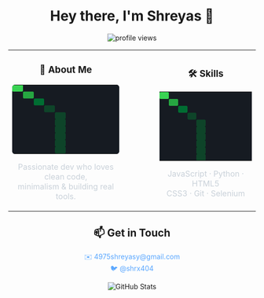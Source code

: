 <h1 align="center">Hey there, I'm Shreyas 👋</h1>
<p align="center">
  <img src="https://komarev.com/ghpvc/?username=shrx404&label=Profile%20Views&color=0969da&style=flat" alt="profile views"/>
</p>

<table align="center" cellspacing="0" cellpadding="0">
  <tr>
    <td align="center">
      <h3>👤 About Me</h3>
      <table cellspacing="4" cellpadding="0" style="background:#0d1117; border-radius:6px;">
        <tr>
          <td width=6 height=14 bgcolor="#39d353" style="border-radius:2px;"></td>
          <td width=6 height=14 bgcolor="#161b22"></td>
          <td width=6 height=14 bgcolor="#161b22"></td>
          <td width=6 height=14 bgcolor="#161b22"></td>
          <td width=6 height=14 bgcolor="#161b22"></td>
          <td width=6 height=14 bgcolor="#161b22"></td>
          <td width=6 height=14 bgcolor="#161b22"></td>
          <td width=6 height=14 bgcolor="#161b22"></td>
          <td width=6 height=14 bgcolor="#161b22"></td>
          <td width=6 height=14 bgcolor="#161b22"></td>
        </tr>
        <tr>
          <td width=6 height=14 bgcolor="#161b22"></td>
          <td width=6 height=14 bgcolor="#26a641" style="border-radius:2px;"></td>
          <td width=6 height=14 bgcolor="#161b22"></td>
          <td width=6 height=14 bgcolor="#161b22"></td>
          <td width=6 height=14 bgcolor="#161b22"></td>
          <td width=6 height=14 bgcolor="#161b22"></td>
          <td width=6 height=14 bgcolor="#161b22"></td>
          <td width=6 height=14 bgcolor="#161b22"></td>
          <td width=6 height=14 bgcolor="#161b22"></td>
          <td width=6 height=14 bgcolor="#161b22"></td>
        </tr>
        <tr>
          <td width=6 height=14 bgcolor="#161b22"></td>
          <td width=6 height=14 bgcolor="#161b22"></td>
          <td width=6 height=14 bgcolor="#006d32" style="border-radius:2px;"></td>
          <td width=6 height=14 bgcolor="#161b22"></td>
          <td width=6 height=14 bgcolor="#161b22"></td>
          <td width=6 height=14 bgcolor="#161b22"></td>
          <td width=6 height=14 bgcolor="#161b22"></td>
          <td width=6 height=14 bgcolor="#161b22"></td>
          <td width=6 height=14 bgcolor="#161b22"></td>
          <td width=6 height=14 bgcolor="#161b22"></td>
        </tr>
        <tr>
          <td width=6 height=14 bgcolor="#161b22"></td>
          <td width=6 height=14 bgcolor="#161b22"></td>
          <td width=6 height=14 bgcolor="#161b22"></td>
          <td width=6 height=14 bgcolor="#0e4429" style="border-radius:2px;"></td>
          <td width=6 height=14 bgcolor="#161b22"></td>
          <td width=6 height=14 bgcolor="#161b22"></td>
          <td width=6 height=14 bgcolor="#161b22"></td>
          <td width=6 height=14 bgcolor="#161b22"></td>
          <td width=6 height=14 bgcolor="#161b22"></td>
          <td width=6 height=14 bgcolor="#161b22"></td>
        </tr>
        <tr>
          <td width=6 height=14 bgcolor="#161b22"></td>
          <td width=6 height=14 bgcolor="#161b22"></td>
          <td width=6 height=14 bgcolor="#161b22"></td>
          <td width=6 height=14 bgcolor="#161b22"></td>
          <td width=6 height=14 bgcolor="#0e4429" style="border-radius:2px;"></td>
          <td width=6 height=14 bgcolor="#161b22"></td>
          <td width=6 height=14 bgcolor="#161b22"></td>
          <td width=6 height=14 bgcolor="#161b22"></td>
          <td width=6 height=14 bgcolor="#161b22"></td>
          <td width=6 height=14 bgcolor="#161b22"></td>
        </tr>
        <tr>
          <td width=6 height=14 bgcolor="#161b22"></td>
          <td width=6 height=14 bgcolor="#161b22"></td>
          <td width=6 height=14 bgcolor="#161b22"></td>
          <td width=6 height=14 bgcolor="#161b22"></td>
          <td width=6 height=14 bgcolor="#0e4429" style="border-radius:2px;"></td>
          <td width=6 height=14 bgcolor="#161b22"></td>
          <td width=6 height=14 bgcolor="#161b22"></td>
          <td width=6 height=14 bgcolor="#161b22"></td>
          <td width=6 height=14 bgcolor="#161b22"></td>
          <td width=6 height=14 bgcolor="#161b22"></td>
        </tr>
        <tr>
          <td width=6 height=14 bgcolor="#161b22"></td>
          <td width=6 height=14 bgcolor="#161b22"></td>
          <td width=6 height=14 bgcolor="#161b22"></td>
          <td width=6 height=14 bgcolor="#161b22"></td>
          <td width=6 height=14 bgcolor="#0e4429" style="border-radius:2px;"></td>
          <td width=6 height=14 bgcolor="#161b22"></td>
          <td width=6 height=14 bgcolor="#161b22"></td>
          <td width=6 height=14 bgcolor="#161b22"></td>
          <td width=6 height=14 bgcolor="#161b22"></td>
          <td width=6 height=14 bgcolor="#161b22"></td>
        </tr>
        <tr>
          <td width=6 height=14 bgcolor="#161b22"></td>
          <td width=6 height=14 bgcolor="#161b22"></td>
          <td width=6 height=14 bgcolor="#161b22"></td>
          <td width=6 height=14 bgcolor="#161b22"></td>
          <td width=6 height=14 bgcolor="#0e4429" style="border-radius:2px;"></td>
          <td width=6 height=14 bgcolor="#161b22"></td>
          <td width=6 height=14 bgcolor="#161b22"></td>
          <td width=6 height=14 bgcolor="#161b22"></td>
          <td width=6 height=14 bgcolor="#161b22"></td>
          <td width=6 height=14 bgcolor="#161b22"></td>
        </tr>
        <tr>
          <td width=6 height=14 bgcolor="#161b22"></td>
          <td width=6 height=14 bgcolor="#161b22"></td>
          <td width=6 height=14 bgcolor="#161b22"></td>
          <td width=6 height=14 bgcolor="#161b22"></td>
          <td width=6 height=14 bgcolor="#0e4429" style="border-radius:2px;"></td>
          <td width=6 height=14 bgcolor="#161b22"></td>
          <td width=6 height=14 bgcolor="#161b22"></td>
          <td width=6 height=14 bgcolor="#161b22"></td>
          <td width=6 height=14 bgcolor="#161b22"></td>
          <td width=6 height=14 bgcolor="#161b22"></td>
        </tr>
        <tr>
          <td width=6 height=14 bgcolor="#161b22"></td>
          <td width=6 height=14 bgcolor="#161b22"></td>
          <td width=6 height=14 bgcolor="#161b22"></td>
          <td width=6 height=14 bgcolor="#161b22"></td>
          <td width=6 height=14 bgcolor="#0e4429" style="border-radius:2px;"></td>
          <td width=6 height=14 bgcolor="#161b22"></td>
          <td width=6 height=14 bgcolor="#161b22"></td>
          <td width=6 height=14 bgcolor="#161b22"></td>
          <td width=6 height=14 bgcolor="#161b22"></td>
          <td width=6 height=14 bgcolor="#161b22"></td>
        </tr>
      </table>
      <p align="center" style="color:#c9d1d9; margin-top:8px;">
        Passionate dev who loves clean code,<br>
        minimalism & building real tools.
      </p>
    </td>
    <td width="50"></td>
    <td align="center">
      <h3>🛠 Skills</h3>
      <table cellspacing="4" cellpadding="0" border="0" style="background:#0d1117;">
        <tr>
          <td width=6 height=14 bgcolor="#39d353" style="border-radius:2px;"></td>
          <td width=6 height=14 bgcolor="#161b22"></td>
          <td width=6 height=14 bgcolor="#161b22"></td>
          <td width=6 height=14 bgcolor="#161b22"></td>
          <td width=6 height=14 bgcolor="#161b22"></td>
          <td width=6 height=14 bgcolor="#161b22"></td>
          <td width=6 height=14 bgcolor="#161b22"></td>
          <td width=6 height=14 bgcolor="#161b22"></td>
          <td width=6 height=14 bgcolor="#161b22"></td>
          <td width=6 height=14 bgcolor="#161b22"></td>
        </tr>
        <tr>
          <td width=6 height=14 bgcolor="#161b22"></td>
          <td width=6 height=14 bgcolor="#26a641" style="border-radius:2px;"></td>
          <td width=6 height=14 bgcolor="#161b22"></td>
          <td width=6 height=14 bgcolor="#161b22"></td>
          <td width=6 height=14 bgcolor="#161b22"></td>
          <td width=6 height=14 bgcolor="#161b22"></td>
          <td width=6 height=14 bgcolor="#161b22"></td>
          <td width=6 height=14 bgcolor="#161b22"></td>
          <td width=6 height=14 bgcolor="#161b22"></td>
          <td width=6 height=14 bgcolor="#161b22"></td>
        </tr>
        <tr>
          <td width=6 height=14 bgcolor="#161b22"></td>
          <td width=6 height=14 bgcolor="#161b22"></td>
          <td width=6 height=14 bgcolor="#006d32" style="border-radius:2px;"></td>
          <td width=6 height=14 bgcolor="#161b22"></td>
          <td width=6 height=14 bgcolor="#161b22"></td>
          <td width=6 height=14 bgcolor="#161b22"></td>
          <td width=6 height=14 bgcolor="#161b22"></td>
          <td width=6 height=14 bgcolor="#161b22"></td>
          <td width=6 height=14 bgcolor="#161b22"></td>
          <td width=6 height=14 bgcolor="#161b22"></td>
        </tr>
        <tr>
          <td width=6 height=14 bgcolor="#161b22"></td>
          <td width=6 height=14 bgcolor="#161b22"></td>
          <td width=6 height=14 bgcolor="#161b22"></td>
          <td width=6 height=14 bgcolor="#0e4429" style="border-radius:2px;"></td>
          <td width=6 height=14 bgcolor="#161b22"></td>
          <td width=6 height=14 bgcolor="#161b22"></td>
          <td width=6 height=14 bgcolor="#161b22"></td>
          <td width=6 height=14 bgcolor="#161b22"></td>
          <td width=6 height=14 bgcolor="#161b22"></td>
          <td width=6 height=14 bgcolor="#161b22"></td>
        </tr>
        <tr>
          <td width=6 height=14 bgcolor="#161b22"></td>
          <td width=6 height=14 bgcolor="#161b22"></td>
          <td width=6 height=14 bgcolor="#161b22"></td>
          <td width=6 height=14 bgcolor="#161b22"></td>
          <td width=6 height=14 bgcolor="#0e4429" style="border-radius:2px;"></td>
          <td width=6 height=14 bgcolor="#161b22"></td>
          <td width=6 height=14 bgcolor="#161b22"></td>
          <td width=6 height=14 bgcolor="#161b22"></td>
          <td width=6 height=14 bgcolor="#161b22"></td>
          <td width=6 height=14 bgcolor="#161b22"></td>
        </tr>
        <tr>
          <td width=6 height=14 bgcolor="#161b22"></td>
          <td width=6 height=14 bgcolor="#161b22"></td>
          <td width=6 height=14 bgcolor="#161b22"></td>
          <td width=6 height=14 bgcolor="#161b22"></td>
          <td width=6 height=14 bgcolor="#0e4429" style="border-radius:2px;"></td>
          <td width=6 height=14 bgcolor="#161b22"></td>
          <td width=6 height=14 bgcolor="#161b22"></td>
          <td width=6 height=14 bgcolor="#161b22"></td>
          <td width=6 height=14 bgcolor="#161b22"></td>
          <td width=6 height=14 bgcolor="#161b22"></td>
        </tr>
        <tr>
          <td width=6 height=14 bgcolor="#161b22"></td>
          <td width=6 height=14 bgcolor="#161b22"></td>
          <td width=6 height=14 bgcolor="#161b22"></td>
          <td width=6 height=14 bgcolor="#161b22"></td>
          <td width=6 height=14 bgcolor="#0e4429" style="border-radius:2px;"></td>
          <td width=6 height=14 bgcolor="#161b22"></td>
          <td width=6 height=14 bgcolor="#161b22"></td>
          <td width=6 height=14 bgcolor="#161b22"></td>
          <td width=6 height=14 bgcolor="#161b22"></td>
          <td width=6 height=14 bgcolor="#161b22"></td>
        </tr>
        <tr>
          <td width=6 height=14 bgcolor="#161b22"></td>
          <td width=6 height=14 bgcolor="#161b22"></td>
          <td width=6 height=14 bgcolor="#161b22"></td>
          <td width=6 height=14 bgcolor="#161b22"></td>
          <td width=6 height=14 bgcolor="#0e4429" style="border-radius:2px;"></td>
          <td width=6 height=14 bgcolor="#161b22"></td>
          <td width=6 height=14 bgcolor="#161b22"></td>
          <td width=6 height=14 bgcolor="#161b22"></td>
          <td width=6 height=14 bgcolor="#161b22"></td>
          <td width=6 height=14 bgcolor="#161b22"></td>
        </tr>
        <tr>
          <td width=6 height=14 bgcolor="#161b22"></td>
          <td width=6 height=14 bgcolor="#161b22"></td>
          <td width=6 height=14 bgcolor="#161b22"></td>
          <td width=6 height=14 bgcolor="#161b22"></td>
          <td width=6 height=14 bgcolor="#0e4429" style="border-radius:2px;"></td>
          <td width=6 height=14 bgcolor="#161b22"></td>
          <td width=6 height=14 bgcolor="#161b22"></td>
          <td width=6 height=14 bgcolor="#161b22"></td>
          <td width=6 height=14 bgcolor="#161b22"></td>
          <td width=6 height=14 bgcolor="#161b22"></td>
        </tr>
        <tr>
          <td width=6 height=14 bgcolor="#161b22"></td>
          <td width=6 height=14 bgcolor="#161b22"></td>
          <td width=6 height=14 bgcolor="#161b22"></td>
          <td width=6 height=14 bgcolor="#161b22"></td>
          <td width=6 height=14 bgcolor="#0e4429" style="border-radius:2px;"></td>
          <td width=6 height=14 bgcolor="#161b22"></td>
          <td width=6 height=14 bgcolor="#161b22"></td>
          <td width=6 height=14 bgcolor="#161b22"></td>
          <td width=6 height=14 bgcolor="#161b22"></td>
          <td width=6 height=14 bgcolor="#161b22"></td>
        </tr>
      </table>
      <p align="center" style="color:#c9d1d9; margin-top:8px;">
        JavaScript · Python · HTML5<br>
        CSS3 · Git · Selenium
      </p>
    </td>
  </tr>
</table>

<h2 align="center">📫 Get in Touch</h2>

<p align="center">
  <a href="mailto:4975shreyasy@gmail.com" style="color:#58a6ff; text-decoration:none;">
    ✉️ 4975shreyasy@gmail.com
  </a>
  <br>
  <a href="https://twitter.com/shrx404" style="color:#58a6ff; text-decoration:none;">
    🐦 @shrx404
  </a>
</p>

<!-- GitHub Stats -->
<p align="center">
  <img src="https://github-readme-stats.vercel.app/api?username=shrx404&show_icons=true&theme=github_dark" alt="GitHub Stats"/>
</p>
